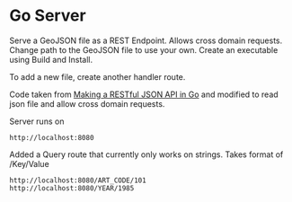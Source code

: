 # Go Server

Serve a GeoJSON file as a REST Endpoint. Allows cross domain requests. Change path to the GeoJSON file to use your own. Create an executable using Build and Install.

To add a new file, create another handler route.

Code taken from [Making a RESTful JSON API in Go](http:////thenewstack.io/make-a-restful-json-api-go/) and modified to read json file and allow cross domain requests.

Server runs on
```
http://localhost:8080
```
Added a Query route that currently only works on strings. Takes format of /Key/Value
```
http://localhost:8080/ART_CODE/101
http://localhost:8080/YEAR/1985
```
